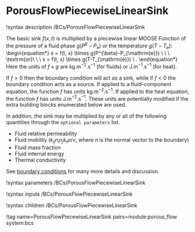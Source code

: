 # PorousFlowPiecewiseLinearSink

!syntax description /BCs/PorousFlowPiecewiseLinearSink

The basic sink $f(x,t)$ is multiplied by a piecewise linear MOOSE Function of the pressure
of a fluid phase $g(P^{\beta}-P_{\mathrm{e}})$ *or* the temperature $g(T-T_{\mathrm{e}})$:
\begin{equation*}
s = f(t, x) \times g(P^{\beta}-P_{\mathrm{e}}) \ \ \ \textrm{or}\ \ \ s = f(t, x)
\times g(T-T_{\mathrm{e}}) \ .
\end{equation*}
Here the units of $f\times g$ are kg.m$^{-2}$.s$^{-1}$ (for fluids) or
J.m$^{-1}$.s$^{-1}$ (for heat).

If $f>0$ then the boundary condition will act as a sink, while if $f<0$ the boundary condition acts as a source.  If applied to a fluid-component equation, the function $f$ has units kg.m$^{-2}$.s$^{-1}$.  If applied to the heat equation, the function $f$ has units J.m$^{-2}$.s$^{-1}$.  These units are potentially modified if the extra building blocks enumerated below are used.

In addition, the sink may be multiplied by any or all of the following
quantities through the `optional parameters` list.

- Fluid relative permeability
- Fluid mobility ($k_{ij}n_{i}n_{j}k_{r} \rho / \nu$, where $n$ is the normal vector to the boundary)
- Fluid mass fraction
- Fluid internal energy
- Thermal conductivity

See [boundary conditions](boundaries.md) for many more details and discussion.

!syntax parameters /BCs/PorousFlowPiecewiseLinearSink

!syntax inputs /BCs/PorousFlowPiecewiseLinearSink

!syntax children /BCs/PorousFlowPiecewiseLinearSink

!tag name=PorousFlowPiecewiseLinearSink pairs=module:porous_flow system:bcs
